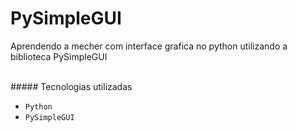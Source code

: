 # PySimpleGUI
Aprendendo a mecher com interface grafica no python utilizando a biblioteca PySimpleGUI


<br>
##### Tecnologias utilizadas

- `Python`
- `PySimpleGUI`